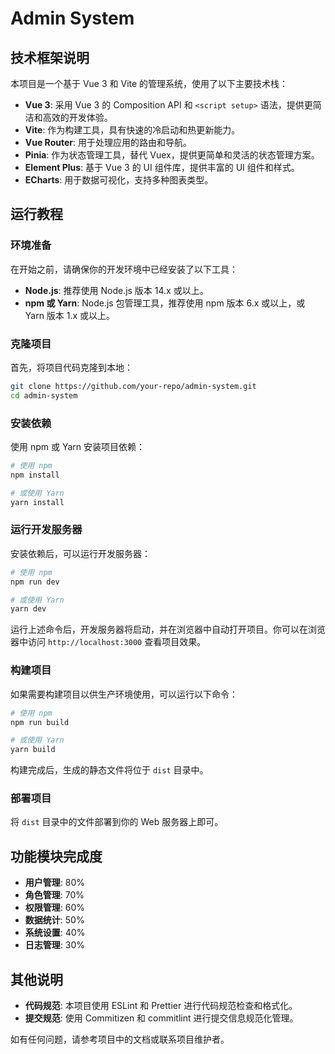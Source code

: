 # Admin System

## 技术框架说明

本项目是一个基于 Vue 3 和 Vite 的管理系统，使用了以下主要技术栈：

- **Vue 3**: 采用 Vue 3 的 Composition API 和 `<script setup>` 语法，提供更简洁和高效的开发体验。
- **Vite**: 作为构建工具，具有快速的冷启动和热更新能力。
- **Vue Router**: 用于处理应用的路由和导航。
- **Pinia**: 作为状态管理工具，替代 Vuex，提供更简单和灵活的状态管理方案。
- **Element Plus**: 基于 Vue 3 的 UI 组件库，提供丰富的 UI 组件和样式。
- **ECharts**: 用于数据可视化，支持多种图表类型。

## 运行教程

### 环境准备

在开始之前，请确保你的开发环境中已经安装了以下工具：

- **Node.js**: 推荐使用 Node.js 版本 14.x 或以上。
- **npm 或 Yarn**: Node.js 包管理工具，推荐使用 npm 版本 6.x 或以上，或 Yarn 版本 1.x 或以上。

### 克隆项目

首先，将项目代码克隆到本地：

```bash
git clone https://github.com/your-repo/admin-system.git
cd admin-system
```

### 安装依赖

使用 npm 或 Yarn 安装项目依赖：

```bash
# 使用 npm
npm install

# 或使用 Yarn
yarn install
```

### 运行开发服务器

安装依赖后，可以运行开发服务器：

```bash
# 使用 npm
npm run dev

# 或使用 Yarn
yarn dev
```

运行上述命令后，开发服务器将启动，并在浏览器中自动打开项目。你可以在浏览器中访问 `http://localhost:3000` 查看项目效果。

### 构建项目

如果需要构建项目以供生产环境使用，可以运行以下命令：

```bash
# 使用 npm
npm run build

# 或使用 Yarn
yarn build
```

构建完成后，生成的静态文件将位于 `dist` 目录中。

### 部署项目

将 `dist` 目录中的文件部署到你的 Web 服务器上即可。

## 功能模块完成度

- **用户管理**: 80%
- **角色管理**: 70%
- **权限管理**: 60%
- **数据统计**: 50%
- **系统设置**: 40%
- **日志管理**: 30%

## 其他说明

- **代码规范**: 本项目使用 ESLint 和 Prettier 进行代码规范检查和格式化。
- **提交规范**: 使用 Commitizen 和 commitlint 进行提交信息规范化管理。

如有任何问题，请参考项目中的文档或联系项目维护者。
